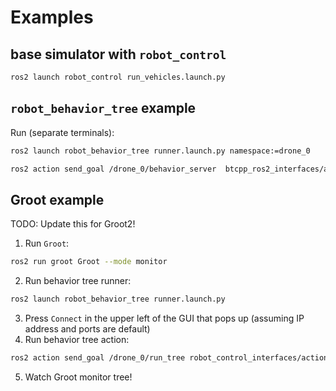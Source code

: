 # Examples
## base simulator with `robot_control`
```bash
ros2 launch robot_control run_vehicles.launch.py
```
## `robot_behavior_tree` example
Run (separate terminals):
```bash
ros2 launch robot_behavior_tree runner.launch.py namespace:=drone_0
```
```bash
ros2 action send_goal /drone_0/behavior_server  btcpp_ros2_interfaces/action/ExecuteTree "{'target_tree': 'MainSquare'}"
```
## Groot example

TODO: Update this for Groot2!

1. Run `Groot`:
```bash
ros2 run groot Groot --mode monitor
```
2. Run behavior tree runner:
```bash
ros2 launch robot_behavior_tree runner.launch.py
```
3. Press `Connect` in the upper left of the GUI that pops up (assuming IP address and ports are default)
4. Run behavior tree action:
```bash
ros2 action send_goal /drone_0/run_tree robot_control_interfaces/action/RunBT {}
```
5. Watch Groot monitor tree!
